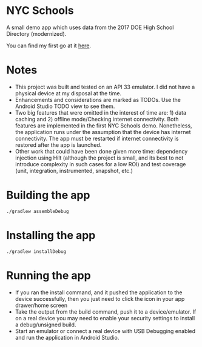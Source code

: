 # NYC Schools

A small demo app which uses data from the 2017 DOE High School Directory (modernized).

You can find my first go at it [here](https://github.com/bhidalgo/NYC-Schools).

# Notes
* This project was built and tested on an API 33 emulator. I did not have a physical device at my disposal at the time.
* Enhancements and considerations are marked as TODOs. Use the Android Studio TODO view to see them.
* Two big features that were omitted in the interest of time are: 1) data caching and 2) offline mode/Checking internet connectivity. Both features are implemented in the first NYC Schools demo. Nonetheless, the application runs under the assumption that the device has internet connectivity. The app must be restarted if internet connectivity is restored after the app is launched.
* Other work that could have been done given more time: dependency injection using Hilt (although the project is small, and its best to not introduce complexity in such cases for a low ROI) and test coverage (unit, integration, instrumented, snapshot, etc.)

# Building the app
`./gradlew assembleDebug`

# Installing the app
`./gradlew installDebug`

# Running the app
* If you ran the install command, and it pushed the application to the device successfully, then you just need to click the icon in your app drawer/home screen
* Take the output from the build command, push it to a device/emulator. If on a real device you may need to enable your security settings to install a debug/unsigned build. 
* Start an emulator or connect a real device with USB Debugging enabled and run the application in Android Studio.
